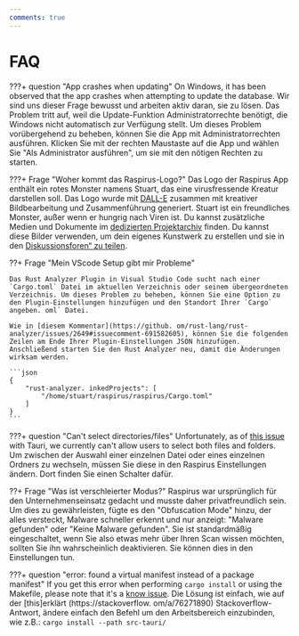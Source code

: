 ```yaml
---
comments: true
---
```


# FAQ

???+ question "App crashes when updating" On Windows, it has been observed that the app crashes when attempting to update the database. Wir sind uns dieser Frage bewusst und arbeiten aktiv daran, sie zu lösen. Das Problem tritt auf, weil die Update-Funktion Administratorrechte benötigt, die Windows nicht automatisch zur Verfügung stellt. Um dieses Problem vorübergehend zu beheben, können Sie die App mit Administratorrechten ausführen. Klicken Sie mit der rechten Maustaste auf die App und wählen Sie "Als Administrator ausführen", um sie mit den nötigen Rechten zu starten.

???+ Frage "Woher kommt das Raspirus-Logo?"
Das Logo der Raspirus App enthält ein rotes Monster namens Stuart, das eine virusfressende Kreatur darstellen soll. Das Logo wurde mit [DALL-E](https://openai.com/product/dall-e-2) zusammen mit kreativer Bildbearbeitung und Zusammenführung generiert. Stuart ist ein freundliches Monster, außer wenn er hungrig nach Viren ist. Du kannst zusätzliche Medien und Dokumente im [dedizierten Projektarchiv](https://github.com/Raspirus/media) finden. Du kannst diese Bilder verwenden, um dein eigenes Kunstwerk zu erstellen und sie in den [Diskussionsforen“ zu teilen](https://github.com/orgs/Raspirus/discussions).

??+ Frage "Mein VScode Setup gibt mir Probleme"

````
Das Rust Analyzer Plugin in Visual Studio Code sucht nach einer `Cargo.toml` Datei im aktuellen Verzeichnis oder seinem übergeordneten Verzeichnis. Um dieses Problem zu beheben, können Sie eine Option zu den Plugin-Einstellungen hinzufügen und den Standort Ihrer `Cargo` angeben. oml` Datei.

Wie in [diesem Kommentar](https://github. om/rust-lang/rust-analyzer/issues/2649#issuecomment-691582605), können Sie die folgenden Zeilen am Ende Ihrer Plugin-Einstellungen JSON hinzufügen. Anschließend starten Sie den Rust Analyzer neu, damit die Änderungen wirksam werden.

```json
{
    "rust-analyzer. inkedProjects": [
        "/home/stuart/raspirus/raspirus/Cargo.toml"
    ]
}
```
````

???+ question "Can't select directories/files" Unfortunately, as of [this issue](https://github.com/tauri-apps/tauri/issues/5405) with Tauri, we currently can't allow users to select both files and folders. Um zwischen der Auswahl einer einzelnen Datei oder eines einzelnen Ordners zu wechseln, müssen Sie diese in den Raspirus Einstellungen ändern. Dort finden Sie einen Schalter dafür.

??+ Frage "Was ist verschleierter Modus?"
Raspirus war ursprünglich für den Unternehmenseinsatz gedacht und musste daher privatfreundlich sein. Um dies zu gewährleisten, fügte es den "Obfuscation Mode" hinzu, der alles versteckt, Malware schneller erkennt und nur anzeigt: "Malware gefunden" oder "Keine Malware gefunden". Sie ist standardmäßig eingeschaltet, wenn Sie also etwas mehr über Ihren Scan wissen möchten, sollten Sie ihn wahrscheinlich deaktivieren. Sie können dies in den Einstellungen tun.

???+ question "error: found a virtual manifest instead of a package manifest" If you get this error when performing `cargo install` or using the Makefile, please note that it's a [know issue](https://github.com/rust-lang/cargo/issues/7599). Die Lösung ist einfach, wie auf der [this]erklärt (https\://stackoverflow. om/a/76271890) Stackoverflow-Antwort, ändere einfach den Befehl um den Arbeitsbereich einzubinden, wie z.B.: `cargo install --path src-tauri/`
